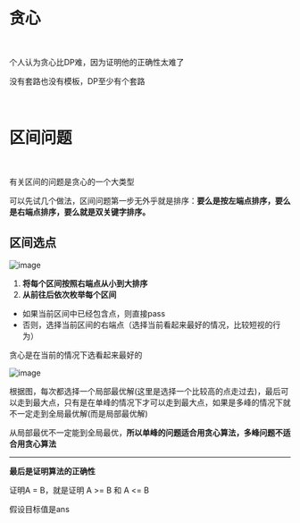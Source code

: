 # 贪心

</br>

<p>个人认为贪心比DP难，因为证明他的正确性太难了</p>

<p>没有套路也没有模板，DP至少有个套路</p>

</br>

# 区间问题

</br>

<p>有关区间的问题是贪心的一个大类型</p>

<p>可以先试几个做法，区间问题第一步无外乎就是排序：<b>要么是按左端点排序，要么是右端点排序，要么就是双关键字排序。</b></p>

## 区间选点

![image](https://github.com/user-attachments/assets/92ce6550-b108-4f82-aabf-8fe1b20c1012)

1. **将每个区间按照右端点从小到大排序**
2. **从前往后依次枚举每个区间**
- 如果当前区间中已经包含点，则直接pass
- 否则，选择当前区间的右端点（选择当前看起来最好的情况，比较短视的行为）

<p>贪心是在当前的情况下选看起来最好的</p>

![image](https://github.com/user-attachments/assets/8cf41647-6247-4cec-952e-22fd93d43395)

<p>根据图，每次都选择一个局部最优解(这里是选择一个比较高的点走过去)，最后可以走到最大点，只有是在单峰的情况下才可以走到最大点，如果是多峰的情况下就不一定走到全局最优解(而是局部最优解)</p>

<p>从局部最优不一定能到全局最优，<b>所以单峰的问题适合用贪心算法，多峰问题不适合用贪心算法</b></p>

<hr>

<p><b>最后是证明算法的正确性</b></p>

<p>证明A = B，就是证明 A >= B 和 A <= B</p>
    
<p>假设目标值是ans</p>

<p></p>
































